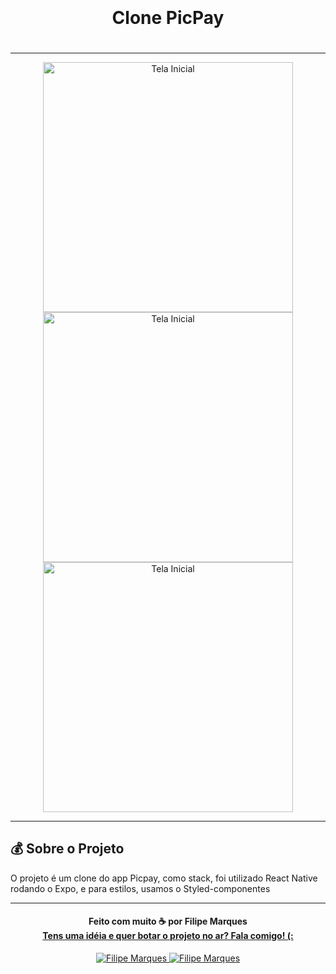 <h1  style="padding: 20px" align="center">
  Clone PicPay
</h1>

---

<p align="center">
  <img style="width: 400px;" alt="Tela Inicial" src="https://user-images.githubusercontent.com/22108833/87160980-3e0ccd80-c29a-11ea-8921-c9f10b7beaee.jpg" />
  <img style="width: 400px;" alt="Tela Inicial" src="https://user-images.githubusercontent.com/22108833/87160983-3ea56400-c29a-11ea-8d98-a4907934315c.jpg" />
  <img style="width: 400px;" alt="Tela Inicial" src="https://user-images.githubusercontent.com/22108833/87160986-3f3dfa80-c29a-11ea-82eb-80dfc7bdb420.jpg" />

</p>

---

## :moneybag: Sobre o Projeto

O projeto é um clone do app Picpay, como stack, foi utilizado React Native rodando o Expo, e para estilos, usamos o Styled-componentes

---

<h4 align="center">
  Feito com muito ☕ por Filipe Marques <br/><a href="mailto:filipenmarques1@gmail.com">Tens uma idéia e quer botar o projeto no ar? Fala comigo! (:</a>
</h4>

<p align="center">
  <a href="https://www.linkedin.com/in/filipenmarques1/">
    <img alt="Filipe Marques" src="https://img.shields.io/badge/LinkedIn-filipeNMarques-0e76a8?style=flat&logoColor=white&logo=linkedin">
  </a>
  <a href="https://twitter.com/filipeNMarques">
    <img alt="Filipe Marques" src="https://img.shields.io/twitter/follow/filipeNMarques?style=flat&logoColor=white&logo=Twitter">
  </a>
</p>
